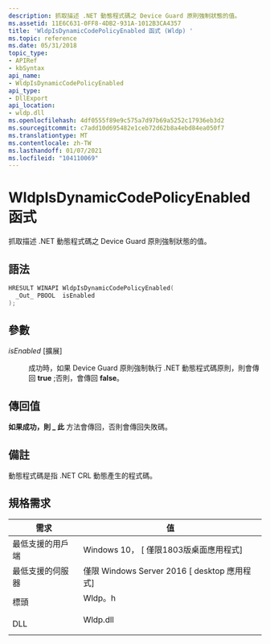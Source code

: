 ```yaml
---
description: 抓取描述 .NET 動態程式碼之 Device Guard 原則強制狀態的值。
ms.assetid: 11E6C631-0FF8-4DB2-931A-1012B3CA4357
title: 'WldpIsDynamicCodePolicyEnabled 函式 (Wldp) '
ms.topic: reference
ms.date: 05/31/2018
topic_type:
- APIRef
- kbSyntax
api_name:
- WldpIsDynamicCodePolicyEnabled
api_type:
- DllExport
api_location:
- wldp.dll
ms.openlocfilehash: 4df0555f89e9c575a7d97b69a5252c17936eb3d2
ms.sourcegitcommit: c7add10d695482e1ceb72d62b8a4ebd84ea050f7
ms.translationtype: MT
ms.contentlocale: zh-TW
ms.lasthandoff: 01/07/2021
ms.locfileid: "104110069"
---
```

# <a name="wldpisdynamiccodepolicyenabled-function"></a>WldpIsDynamicCodePolicyEnabled 函式

抓取描述 .NET 動態程式碼之 Device Guard 原則強制狀態的值。

## <a name="syntax"></a>語法


```C++
HRESULT WINAPI WldpIsDynamicCodePolicyEnabled(
  _Out_ PBOOL  isEnabled
);
```



## <a name="parameters"></a>參數

<dl> <dt>

*isEnabled* \[擴展\]
</dt> <dd>

成功時，如果 Device Guard 原則強制執行 .NET 動態程式碼原則，則會傳回 **true** ;否則，會傳回 **false**。

</dd> </dl>

## <a name="return-value"></a>傳回值

**如果成功，則 \_ 此** 方法會傳回，否則會傳回失敗碼。

## <a name="remarks"></a>備註

動態程式碼是指 .NET CRL 動態產生的程式碼。

## <a name="requirements"></a>規格需求



| 需求 | 值 |
|-------------------------------------|-------------------------------------------------------------------------------------|
| 最低支援的用戶端<br/> | Windows 10， \[ 僅限1803版桌面應用程式\]<br/>                           |
| 最低支援的伺服器<br/> | 僅限 Windows Server 2016 \[ desktop 應用程式\]<br/>                                |
| 標頭<br/>                   | <dl> <dt>Wldp。h</dt> </dl>   |
| DLL<br/>                      | <dl> <dt>Wldp.dll</dt> </dl> |



 

 




